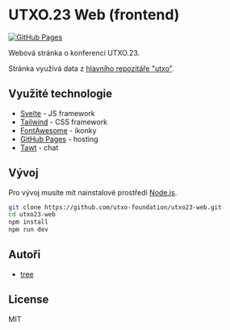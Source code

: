 # UTXO.23 Web (frontend)

[![GitHub Pages](https://github.com/utxo-foundation/utxo22-web/actions/workflows/gh-pages.yml/badge.svg)](https://github.com/utxo-foundation/utxo23-web/actions/workflows/gh-pages.yml)

Webová stránka o konferenci UTXO.23.

Stránka využívá data z [hlavního repozitáře "utxo"](https://github.com/utxo-foundation/utxo).

## Využité technologie
- [Svelte](https://svelte.dev/) - JS framework
- [Tailwind](https://tailwindcss.com/) - CSS framework
- [FontAwesome](https://fontawesome.com/) - ikonky
- [GitHub Pages](https://pages.github.com/) - hosting
- [Tawt](https://www.tawk.to/) - chat

## Vývoj

Pro vývoj musíte mít nainstalové prostředí [Node.js](https://nodejs.org/en/).

```bash
git clone https://github.com/utxo-foundation/utxo23-web.git
cd utxo23-web
npm install
npm run dev
```

## Autoři

- [tree](https://twitter.com/treecz)

## License

MIT
